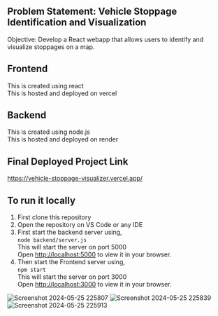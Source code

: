 ## Problem Statement: Vehicle Stoppage Identification and Visualization
Objective: Develop a React webapp that allows users to identify and visualize stoppages on a map.

## Frontend 
This is created using react <br/>
This is hosted and deployed on vercel 

## Backend
This is created using node.js <br/>
This is hosted and deployed on render

## Final Deployed Project Link 
https://vehicle-stoppage-visualizer.vercel.app/

## To run it locally 

1) First clone this repository <br/>
2) Open the repository on VS Code or any IDE <br/>
3) First start the backend server using, <br/>
  ```node backend/server.js```  <br/>
  This will start the server on port 5000 <br/>
  Open [http://localhost:5000](http://localhost:5000) to view it in your browser. <br/>
4) Then start the Frontend server using, <br/>
   ```npm start``` <br/>
   This will start the server on port 3000 <br/>
  Open [http://localhost:3000](http://localhost:3000) to view it in your browser.

![Screenshot 2024-05-25 225807](https://github.com/Kunal-Singh-Rajpurohit/vehicle-stoppage-visualizer/assets/107204198/3124da39-b29d-4d09-830d-88dac07f946a)
![Screenshot 2024-05-25 225839](https://github.com/Kunal-Singh-Rajpurohit/vehicle-stoppage-visualizer/assets/107204198/7c9de25f-2899-4114-839d-f0489c707056)
![Screenshot 2024-05-25 225913](https://github.com/Kunal-Singh-Rajpurohit/vehicle-stoppage-visualizer/assets/107204198/ab68453c-d0b2-4cf0-8af2-43f0feaa9600)

